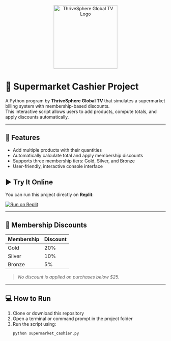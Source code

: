 <p align="center">
  <img src="https://raw.githubusercontent.com/thrivesphereglobaltv/supermarket-cashier-project/main/logo.png" alt="ThriveSphere Global TV Logo" width="200"/>
</p>


# 🛒 Supermarket Cashier Project

A Python program by **ThriveSphere Global TV** that simulates a supermarket billing system with membership-based discounts.  
This interactive script allows users to add products, compute totals, and apply discounts automatically.

---

## 🚀 Features
- Add multiple products with their quantities  
- Automatically calculate total and apply membership discounts  
- Supports three membership tiers: Gold, Silver, and Bronze  
- User-friendly, interactive console interface  
## ▶️ Try It Online

You can run this project directly on **Replit**:

[![Run on Replit](https://replit.com/badge/github/thrivesphereglobaltv/supermarket-cashier-project)](https://replit.com/new/github/thrivesphereglobaltv/supermarket-cashier-project)

---

## 🧮 Membership Discounts
| Membership | Discount |
|-------------|-----------|
| Gold        | 20%       |
| Silver      | 10%       |
| Bronze      | 5%        |

> *No discount is applied on purchases below $25.*

---

## 💻 How to Run
1. Clone or download this repository  
2. Open a terminal or command prompt in the project folder  
3. Run the script using:
   ```bash
   python supermarket_cashier.py

